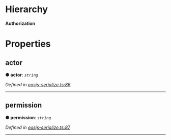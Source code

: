 

# Hierarchy

**Authorization**

# Properties

<a id="actor"></a>

##  actor

**● actor**: *`string`*

*Defined in [eosjs-serialize.ts:86](https://github.com/EOSIO/eosjs/blob/b4493a9/src/eosjs-serialize.ts#L86)*

___
<a id="permission"></a>

##  permission

**● permission**: *`string`*

*Defined in [eosjs-serialize.ts:87](https://github.com/EOSIO/eosjs/blob/b4493a9/src/eosjs-serialize.ts#L87)*

___


